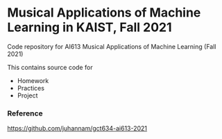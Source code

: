 # Musical Applications of Machine Learning in KAIST, Fall 2021

Code repository for AI613 Musical Applications of Machine Learning (Fall 2021)

This contains source code for
- Homework
- Practices
- Project

### Reference
https://github.com/juhannam/gct634-ai613-2021

